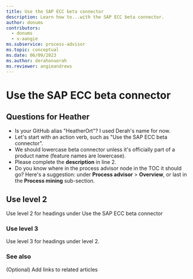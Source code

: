 ```yaml
---
title: Use the SAP ECC beta connector
description: Learn how to...with the SAP ECC beta connector.
author: donums
contributors:
  - donums
  - v-aangie 
ms.subservice: process-advisor
ms.topic: conceptual
ms.date: 06/09/2023
ms.author: derahonuorah
ms.reviewer: angieandrews
---
```


# Use the SAP ECC beta connector

## Questions for Heather

- Is your GitHub alias "HeatherOrt"? I used Derah's name for now.
- Let's start with an action verb, such as "Use the SAP ECC beta connector".
- We should lowercase beta connector unless it's officially part of a product name (feature names are lowercase).
- Please complete the **description** in line 2.
- Do you know where in the process advisor node in the TOC it should go? Here's a suggestion: under **Process advisor** > **Overview**, or last in the **Process mining** sub-section.

## Use level 2

Use level 2 for headings under Use the SAP ECC beta connector

### Use level 3

Use level 3 for headings under level 2.

### See also

(Optional) Add links to related articles